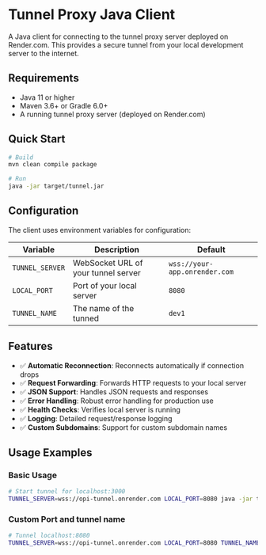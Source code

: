 # Tunnel Proxy Java Client

A Java client for connecting to the tunnel proxy server deployed on Render.com. This provides a secure tunnel from your local development server to the internet.

## Requirements

- Java 11 or higher
- Maven 3.6+ or Gradle 6.0+
- A running tunnel proxy server (deployed on Render.com)

## Quick Start

```bash
# Build
mvn clean compile package

# Run
java -jar target/tunnel.jar
```


## Configuration

The client uses environment variables for configuration:

| Variable        | Description                         | Default                       |
|-----------------|-------------------------------------|-------------------------------|
| `TUNNEL_SERVER` | WebSocket URL of your tunnel server | `wss://your-app.onrender.com` |
| `LOCAL_PORT`    | Port of your local server           | `8080`                        |
| `TUNNEL_NAME`   | The name of the tunned              | `dev1`                        |

## Features

- ✅ **Automatic Reconnection**: Reconnects automatically if connection drops
- ✅ **Request Forwarding**: Forwards HTTP requests to your local server
- ✅ **JSON Support**: Handles JSON requests and responses
- ✅ **Error Handling**: Robust error handling for production use
- ✅ **Health Checks**: Verifies local server is running
- ✅ **Logging**: Detailed request/response logging
- ✅ **Custom Subdomains**: Support for custom subdomain names

## Usage Examples

### Basic Usage
```bash
# Start tunnel for localhost:3000
TUNNEL_SERVER=wss://opi-tunnel.onrender.com LOCAL_PORT=8080 java -jar target/tunnel.jar
```

### Custom Port and tunnel name
```bash
# Tunnel localhost:8080
TUNNEL_SERVER=wss://opi-tunnel.onrender.com LOCAL_PORT=8080 TUNNEL_NAME=dev1 java -jar target/tunnel.jar
```